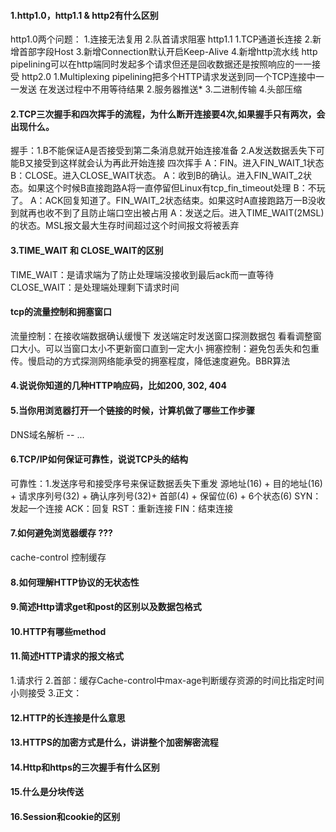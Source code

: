 #### 1.http1.0，http1.1 & http2有什么区别
http1.0两个问题：
    1.连接无法复用 
    2.队首请求阻塞
http1.1 
    1.TCP通道长连接 
    2.新增首部字段Host 
    3.新增Connection默认开启Keep-Alive 
    4.新增http流水线 http pipelining可以在http端同时发起多个请求但还是回收数据还是按照响应的一一接受
http2.0
    1.Multiplexing pipelining把多个HTTP请求发送到同一个TCP连接中一一发送 在发送过程中不用等待结果
    2.服务器推送* 
    3.二进制传输
    4.头部压缩

#### 2.TCP三次握手和四次挥手的流程，为什么断开连接要4次,如果握手只有两次，会出现什么。
握手：1.B不能保证A是否接受到第二条消息就开始连接准备  2.A发送数据丢失下可能B又接受到这样就会认为再此开始连接
四次挥手
   A：FIN。进入FIN_WAIT_1状态
   B：CLOSE。进入CLOSE_WAIT状态。
   A：收到B的确认。进入FIN_WAIT_2状态。如果这个时候B直接跑路A将一直停留但Linux有tcp_fin_timeout处理
   B：不玩了。
   A：ACK回复知道了。FIN_WAIT_2状态结束。如果这时A直接跑路万一B没收到就再也收不到了且防止端口空出被占用
   A：发送之后。进入TIME_WAIT(2MSL)的状态。MSL报文最大生存时间超过这个时间报文将被丢弃

#### 3.TIME_WAIT 和 CLOSE_WAIT的区别
TIME_WAIT：是请求端为了防止处理端没接收到最后ack而一直等待
CLOSE_WAIT：是处理端处理剩下请求时间


#### tcp的流量控制和拥塞窗口
流量控制：在接收端数据确认缓慢下 发送端定时发送窗口探测数据包 看看调整窗口大小。可以当窗口太小不更新窗口直到一定大小
拥塞控制：避免包丢失和包重传。慢启动的方式探测网络能承受的拥塞程度，降低速度避免。BBR算法


#### 4.说说你知道的几种HTTP响应码，比如200, 302, 404



#### 5.当你用浏览器打开一个链接的时候，计算机做了哪些工作步骤
DNS域名解析 -- ...

#### 6.TCP/IP如何保证可靠性，说说TCP头的结构
可靠性：1.发送序号和接受序号来保证数据丢失下重发
源地址(16) + 目的地址(16) + 请求序列号(32) + 确认序列号(32)+
首部(4) + 保留位(6) + 6个状态(6)
SYN：发起一个连接
ACK：回复
RST：重新连接
FIN：结束连接


#### 7.如何避免浏览器缓存 ???
cache-control 控制缓存


#### 8.如何理解HTTP协议的无状态性


#### 9.简述Http请求get和post的区别以及数据包格式


#### 10.HTTP有哪些method


#### 11.简述HTTP请求的报文格式
1.请求行
2.首部：缓存Cache-control中max-age判断缓存资源的时间比指定时间小则接受
3.正文：

#### 12.HTTP的长连接是什么意思


#### 13.HTTPS的加密方式是什么，讲讲整个加密解密流程


#### 14.Http和https的三次握手有什么区别


#### 15.什么是分块传送


#### 16.Session和cookie的区别

